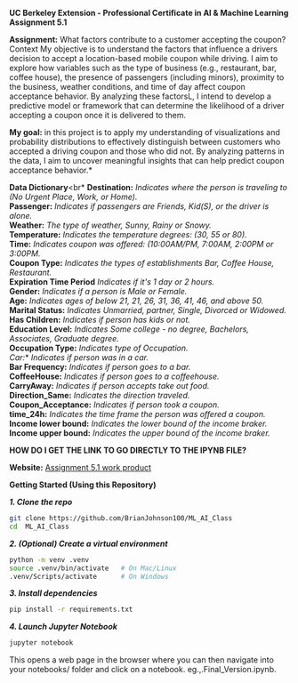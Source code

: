 
**UC Berkeley Extension - Professional Certificate in AI & Machine Learning Assignment 5.1**

**Assignment:** What factors contribute to a customer accepting the coupon?
Context My objective is to understand the factors that influence a drivers decision to accept a location-based mobile coupon while driving. I aim to explore how variables such as the type of business (e.g., restaurant, bar, coffee house), the presence of passengers (including minors), proximity to the business, weather conditions, and time of day affect coupon acceptance behavior. By analyzing these factorsL, I intend to develop a predictive model or framework that can determine the likelihood of a driver accepting a coupon once it is delivered to them.

**My goal:** in this project is to apply my understanding of visualizations and probability distributions to effectively distinguish between customers who accepted a driving coupon and those who did not. By analyzing patterns in the data, I aim to uncover meaningful insights that can help predict coupon acceptance behavior.*

**Data Dictionary**<br*
**Destination:**    			*Indicates where the person is traveling to (No Urgent Place, Work, or Home).*<br>
**Passenger:**      			*Indicates if passengers are Friends, Kid(S), or the driver is alone.*<br>
**Weather:**        			*The type of weather, Sunny, Rainy or Snowy.*<br>
**Temperature:**        		*Indicates the temperature degrees: (30, 55 or 80).*<br>
**Time:**               		*Indicates coupon was offered: (10:00AM/PM, 7:00AM, 2:00PM or 3:00PM.*<br>
**Coupon Type:**        		*Indicates the types of establishments Bar, Coffee House, Restaurant.*<br>
**Expiration Time Period**  	*Indicates if it's 1 day or 2 hours.*<br>
**Gender:**             		*Indicates if a person is Male or Female.*<br>
**Age:**                		*Indicates ages of below 21, 21, 26, 31, 36, 41, 46, and above 50.*<br>
**Marital Status:**     		*Indicates Unmarried, partner, Single, Divorced or Widowed.*<br>
**Has Children:**       		*Indicates if person has kids or not.*<br>
**Education Level:**    		*Indicates Some college - no degree, Bachelors, Associates, Graduate degree.*<br>
**Occupation Type:**    		*Indicates type of Occupation.*<br>
*Car:**                			*Indicates if person was in a car.*<br>
**Bar Frequency:**      		*Indicates if person goes to a bar.*<br>
**CoffeeHouse:**        		*Indicates if person goes to a coffeehouse.*<br>
**CarryAway:**          		*Indicates if person accepts take out food.*<br>
**Direction_Same:**     		*Indicates the direction traveled.*<br>
**Coupon_Acceptance:**  		*Indicates if person took a coupon.*<br>
**time_24h:**           		*Indicates the time frame the person was offered a coupon.*<br>
**Income lower bound:**			*Indicates the lower bound of the income braker.*<br>
**Income upper bound:** 		*Indicates the upper bound of the income braker.*<br>


**HOW DO I GET THE LINK TO GO DIRECTLY TO THE IPYNB FILE?**

**Website:**
[Assignment 5.1 work product](https://github.com/BrianJohnson100/ML_AI_Class/blob/main/coupon_analysis_10_14_2025.ipynb?short_path=ef19478)


**Getting Started (Using this Repository)**

***1.  Clone the repo***
```bash
git clone https://github.com/BrianJohnson100/ML_AI_Class
cd  ML_AI_Class
```

***2.  (Optional) Create a virtual environment***
```bash
python -m venv .venv
source .venv/bin/activate   # On Mac/Linux
.venv/Scripts/activate      # On Windows
```

***3. Install dependencies***
```bash
pip install -r requirements.txt
```

***4. Launch Jupyter Notebook***
```bash
jupyter notebook
```
This opens a web page in the browser where you can then navigate into your notebooks/ folder and click on a notebook. eg.,.Final_Version.ipynb.
